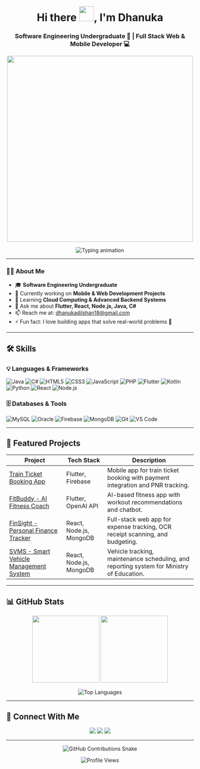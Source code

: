 <!-- Profile Header -->
<h1 align="center">
  Hi there <img src="https://raw.githubusercontent.com/MartinHeinz/MartinHeinz/master/wave.gif" width="40px">, I'm Dhanuka
</h1>
<h3 align="center">Software Engineering Undergraduate 🚀 | Full Stack Web & Mobile Developer 💻</h3>

<!-- Animated Banner -->
<p align="center">
  <img src="https://media.giphy.com/media/qgQUggAC3Pfv687qPC/giphy.gif" width="500"/>
</p>

<!-- Typing Animation -->
<p align="center">
  <img src="https://readme-typing-svg.herokuapp.com?size=22&duration=3000&color=00F70D&center=true&vCenter=true&lines=Full-Stack+Web+Developer;Mobile+App+Developer;Open+Source+Contributor;Always+Learning+New+Things" alt="Typing animation" />
</p>

---

### 👨‍💻 About Me
- 🎓 **Software Engineering Undergraduate**  
- 🔭 Currently working on **Mobile & Web Development Projects**  
- 🌱 Learning **Cloud Computing & Advanced Backend Systems**  
- 💬 Ask me about **Flutter, React, Node.js, Java, C#**  
- 📫 Reach me at: [dhanukadilshan18@gmail.com](mailto:dhanukadilshan18@gmail.com)  
- ⚡ Fun fact: I love building apps that solve real-world problems 🚀  

---

## 🛠️ Skills

### 💡 Languages & Frameworks
![Java](https://img.shields.io/badge/-Java-007396?style=for-the-badge&logo=java&logoColor=white)
![C#](https://img.shields.io/badge/-C%23-239120?style=for-the-badge&logo=c-sharp&logoColor=white)
![HTML5](https://img.shields.io/badge/-HTML5-E34F26?style=for-the-badge&logo=html5&logoColor=white)
![CSS3](https://img.shields.io/badge/-CSS3-1572B6?style=for-the-badge&logo=css3&logoColor=white)
![JavaScript](https://img.shields.io/badge/-JavaScript-F7DF1E?style=for-the-badge&logo=javascript&logoColor=black)
![PHP](https://img.shields.io/badge/-PHP-777BB4?style=for-the-badge&logo=php&logoColor=white)
![Flutter](https://img.shields.io/badge/-Flutter-02569B?style=for-the-badge&logo=flutter&logoColor=white)
![Kotlin](https://img.shields.io/badge/-Kotlin-7F52FF?style=for-the-badge&logo=kotlin&logoColor=white)
![Python](https://img.shields.io/badge/-Python-3776AB?style=for-the-badge&logo=python&logoColor=white)
![React](https://img.shields.io/badge/-React-61DAFB?style=for-the-badge&logo=react&logoColor=black)
![Node.js](https://img.shields.io/badge/-Node.js-339933?style=for-the-badge&logo=nodedotjs&logoColor=white)

### 🗄️ Databases & Tools
![MySQL](https://img.shields.io/badge/-MySQL-4479A1?style=for-the-badge&logo=mysql&logoColor=white)
![Oracle](https://img.shields.io/badge/-Oracle-F80000?style=for-the-badge&logo=oracle&logoColor=white)
![Firebase](https://img.shields.io/badge/-Firebase-FFCA28?style=for-the-badge&logo=firebase&logoColor=black)
![MongoDB](https://img.shields.io/badge/-MongoDB-47A248?style=for-the-badge&logo=mongodb&logoColor=white)
![Git](https://img.shields.io/badge/-Git-F05032?style=for-the-badge&logo=git&logoColor=white)
![VS Code](https://img.shields.io/badge/-VS%20Code-007ACC?style=for-the-badge&logo=visual-studio-code&logoColor=white)

---

## 📂 Featured Projects
| Project | Tech Stack | Description |
|---------|------------|-------------|
| [Train Ticket Booking App](https://github.com/DhanukaDilshan/train-ticket-booking-app) | Flutter, Firebase | Mobile app for train ticket booking with payment integration and PNR tracking. |
| [FitBuddy - AI Fitness Coach](https://github.com/DhanukaDilshan/FitBuddy) | Flutter, OpenAI API | AI-based fitness app with workout recommendations and chatbot. |
| [FinSight - Personal Finance Tracker](https://github.com/DhanukaDilshan/FinSight) | React, Node.js, MongoDB | Full-stack web app for expense tracking, OCR receipt scanning, and budgeting. |
| [SVMS - Smart Vehicle Management System](https://github.com/DhanukaDilshan/SVMS) | React, Node.js, MongoDB | Vehicle tracking, maintenance scheduling, and reporting system for Ministry of Education. |

---

## 📊 GitHub Stats

<p align="center">
  <!-- Overall GitHub stats -->
  <img src="https://github-readme-stats.vercel.app/api?username=DhanukaDilshan&show_icons=true&theme=radical&count_private=true" height="180"/>

  <!-- GitHub Streak -->
  <img src="https://github-readme-streak-stats.herokuapp.com/?user=DhanukaDilshan&theme=radical" height="180"/>
</p>

<p align="center">
  <!-- Top Languages -->
  <img src="https://github-readme-stats.vercel.app/api/top-langs/?username=DhanukaDilshan&layout=compact&theme=radical" alt="Top Languages"/>
</p>

---

## 🔗 Connect With Me
<p align="center">
  <a href="https://www.linkedin.com/in/dhanuka-dilshan-414519335"><img src="https://img.shields.io/badge/-LinkedIn-0A66C2?style=for-the-badge&logo=linkedin&logoColor=white"></a>
  <a href="mailto:dhanukadilshan18@gmail.com"><img src="https://img.shields.io/badge/-Gmail-D14836?style=for-the-badge&logo=gmail&logoColor=white"></a>
  <a href="https://github.com/DhanukaDilshan"><img src="https://img.shields.io/badge/-GitHub-181717?style=for-the-badge&logo=github&logoColor=white"></a>
</p>

---

<!-- Snake Contribution Animation -->
<p align="center">
  <img src="https://github.com/DhanukaDilshan/DhanukaDilshan/blob/output/github-contribution-grid-snake.svg" alt="GitHub Contributions Snake" />
</p>

<p align="center">
  <img src="https://komarev.com/ghpvc/?username=DhanukaDilshan&color=blue&style=flat-square" alt="Profile Views"/>
</p>
